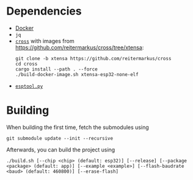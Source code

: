 # Dependencies

- [Docker](https://docs.docker.com/get-docker/)
- `jq`
- [`cross`](https://github.com/rust-embedded/cross) with images
  from https://github.com/reitermarkus/cross/tree/xtensa:
   ```
  git clone -b xtensa https://github.com/reitermarkus/cross
  cd cross
  cargo install --path . --force
  ./build-docker-image.sh xtensa-esp32-none-elf
  ```
- [`esptool.py`](https://github.com/espressif/esptool)

# Building

When building the first time, fetch the submodules using

```
git submodule update --init --recursive
```

Afterwards, you can build the project using

```
./build.sh [--chip <chip> (default: esp32)] [--release] [--package <package> (default: app)] [--example <example>] [--flash-baudrate <baud> (default: 460800)] [--erase-flash]
```
